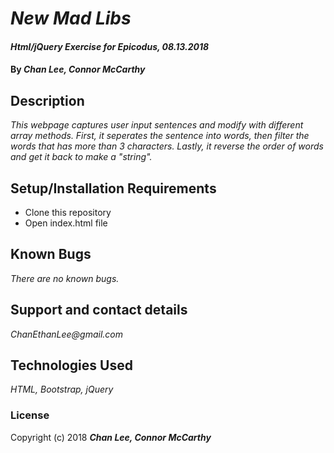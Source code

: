 # _New Mad Libs_

#### _Html/jQuery Exercise for Epicodus, 08.13.2018_

#### By _**Chan Lee, Connor McCarthy**_

## Description

_This webpage captures user input sentences and modify with different array methods. First, it seperates the sentence into words, then filter the words that has more than 3 characters. Lastly, it reverse the order of words and get it back to make a "string"._

## Setup/Installation Requirements

* Clone this repository
* Open index.html file

## Known Bugs

_There are no known bugs._

## Support and contact details

_ChanEthanLee@gmail.com_

## Technologies Used

_HTML, Bootstrap, jQuery_

### License

Copyright (c) 2018 **_Chan Lee, Connor McCarthy_**
